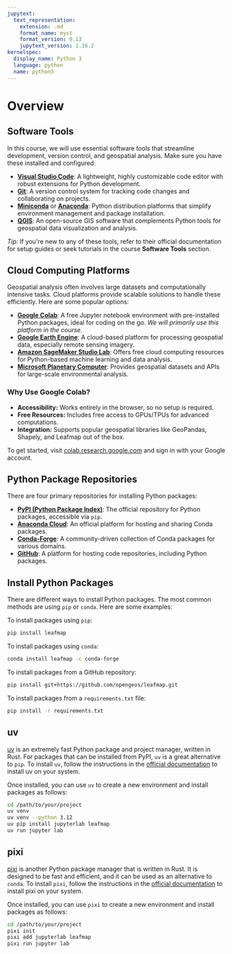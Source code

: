 ```yaml
---
jupytext:
  text_representation:
    extension: .md
    format_name: myst
    format_version: 0.13
    jupytext_version: 1.16.2
kernelspec:
  display_name: Python 3
  language: python
  name: python3
---
```


# Overview

## Software Tools

In this course, we will use essential software tools that streamline development, version control, and geospatial analysis. Make sure you have these installed and configured:

- **[Visual Studio Code](https://code.visualstudio.com/)**: A lightweight, highly customizable code editor with robust extensions for Python development.
- **[Git](https://git-scm.com/downloads)**: A version control system for tracking code changes and collaborating on projects.
- **[Miniconda](https://docs.conda.io/en/latest/miniconda.html)** or **[Anaconda](https://www.anaconda.com/)**: Python distribution platforms that simplify environment management and package installation.
- **[QGIS](https://qgis.org)**: An open-source GIS software that complements Python tools for geospatial data visualization and analysis.

_Tip:_ If you're new to any of these tools, refer to their official documentation for setup guides or seek tutorials in the course **Software Tools** section.

## Cloud Computing Platforms

Geospatial analysis often involves large datasets and computationally intensive tasks. Cloud platforms provide scalable solutions to handle these efficiently. Here are some popular options:

- **[Google Colab](https://research.google.com/colaboratory)**: A free Jupyter notebook environment with pre-installed Python packages, ideal for coding on the go. _We will primarily use this platform in the course._
- **[Google Earth Engine](https://earthengine.google.com/)**: A cloud-based platform for processing geospatial data, especially remote sensing imagery.
- **[Amazon SageMaker Studio Lab](https://studiolab.sagemaker.aws)**: Offers free cloud computing resources for Python-based machine learning and data analysis.
- **[Microsoft Planetary Computer](https://planetarycomputer.microsoft.com/)**: Provides geospatial datasets and APIs for large-scale environmental analysis.

### Why Use Google Colab?

- **Accessibility:** Works entirely in the browser, so no setup is required.
- **Free Resources:** Includes free access to GPUs/TPUs for advanced computations.
- **Integration:** Supports popular geospatial libraries like GeoPandas, Shapely, and Leafmap out of the box.

To get started, visit [colab.research.google.com](https://colab.research.google.com) and sign in with your Google account.

## Python Package Repositories

There are four primary repositories for installing Python packages:

- **[PyPI (Python Package Index)](https://pypi.org/)**: The official repository for Python packages, accessible via `pip`.
- **[Anaconda Cloud](https://anaconda.org/anaconda/repo)**: An official platform for hosting and sharing Conda packages.
- **[Conda-Forge](https://conda-forge.org/packages/)**: A community-driven collection of Conda packages for various domains.
- **[GitHub](https://github.com)**: A platform for hosting code repositories, including Python packages.


## Install Python Packages

There are different ways to install Python packages. The most common methods are using `pip` or `conda`. Here are some examples:

To install packages using `pip`:

```bash
pip install leafmap
```

To install packages using `conda`:

```bash
conda install leafmap -c conda-forge
```

To install packages from a GitHub repository:

```bash
pip install git+https://github.com/opengeos/leafmap.git
```

To install packages from a `requirements.txt` file:

```bash
pip install -r requirements.txt
```

## uv

[uv](https://docs.astral.sh/uv/) is an extremely fast Python package and project manager, written in Rust. For packages that can be installed from PyPI, `uv` is a great alternative to `pip`. To install `uv`, follow the instructions in the [official documentation](https://docs.astral.sh/uv/getting-started/installation/) to install uv on your system.

Once installed, you can use `uv` to create a new environment and install packages as follows:

```bash
cd /path/to/your/project
uv venv
uv venv --python 3.12
uv pip install jupyterlab leafmap
uv run jupyter lab
```

## pixi

[pixi](https://pixi.sh/) is another Python package manager that is written in Rust. It is designed to be fast and efficient, and it can be used as an alternative to `conda`. To install `pixi`, follow the instructions in the [official documentation](https://pixi.sh/latest/#installation) to install pixi on your system.

Once installed, you can use `pixi` to create a new environment and install packages as follows:

```bash
cd /path/to/your/project
pixi init
pixi add jupyterlab leafmap
pixi run jupyter lab
```